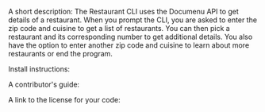 A short description: 
The Restaurant CLI uses the Documenu API to get details of a restaurant. When you prompt the CLI, you are asked to enter the zip code and cuisine to get a list of restaurants. You can then pick a restaurant and its corresponding number to get additional details.  You also have the option to enter another zip code and cuisine to learn about more restaurants or end the program. 

Install instructions:

A contributor's guide:

A link to the license for your code: